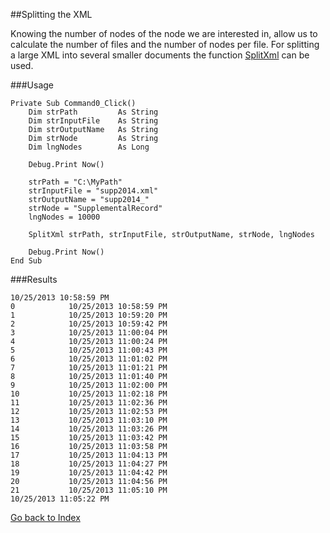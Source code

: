 ##Splitting the XML

Knowing the number of nodes of the node we are interested in, allow us to calculate the number of files and the number of nodes per file.
For splitting a large XML into several smaller documents the function [SplitXml](../Functions/SplitXml.vb) can be used.

###Usage

	Private Sub Command0_Click()
		Dim strPath         As String
		Dim strInputFile    As String
		Dim strOutputName   As String
		Dim strNode         As String
		Dim lngNodes        As Long
		
		Debug.Print Now()
		
		strPath = "C:\MyPath"
		strInputFile = "supp2014.xml"
		strOutputName = "supp2014_"
		strNode = "SupplementalRecord"
		lngNodes = 10000
		
		SplitXml strPath, strInputFile, strOutputName, strNode, lngNodes

		Debug.Print Now()
	End Sub
	
###Results

	10/25/2013 10:58:59 PM
	0            10/25/2013 10:58:59 PM
	1            10/25/2013 10:59:20 PM
	2            10/25/2013 10:59:42 PM
	3            10/25/2013 11:00:04 PM
	4            10/25/2013 11:00:24 PM
	5            10/25/2013 11:00:43 PM
	6            10/25/2013 11:01:02 PM
	7            10/25/2013 11:01:21 PM
	8            10/25/2013 11:01:40 PM
	9            10/25/2013 11:02:00 PM
	10           10/25/2013 11:02:18 PM
	11           10/25/2013 11:02:36 PM
	12           10/25/2013 11:02:53 PM
	13           10/25/2013 11:03:10 PM
	14           10/25/2013 11:03:26 PM
	15           10/25/2013 11:03:42 PM
	16           10/25/2013 11:03:58 PM
	17           10/25/2013 11:04:13 PM
	18           10/25/2013 11:04:27 PM
	19           10/25/2013 11:04:42 PM
	20           10/25/2013 11:04:56 PM
	21           10/25/2013 11:05:10 PM
	10/25/2013 11:05:22 PM	
	
[Go back to Index](Index.markdown)	
